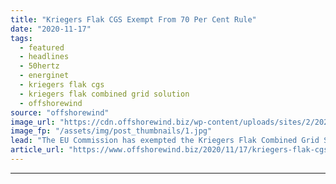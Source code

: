 ```yaml
---
title: "Kriegers Flak CGS Exempt From 70 Per Cent Rule"
date: "2020-11-17"
tags: 
  - featured
  - headlines
  - 50hertz
  - energinet
  - kriegers flak cgs
  - kriegers flak combined grid solution
  - offshorewind
source: "offshorewind"
image_url: "https://cdn.offshorewind.biz/wp-content/uploads/sites/2/2020/11/17135944/Kriegers-Flak-CGS-Exempt-From-70-Per-Cent-Rule.jpg"
image_fp: "/assets/img/post_thumbnails/1.jpg"
lead: "The EU Commission has exempted the Kriegers Flak Combined Grid Solution project from the"
article_url: "https://www.offshorewind.biz/2020/11/17/kriegers-flak-cgs-exempt-from-70-per-cent-rule/"
---
```


---
